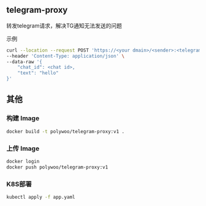 ## telegram-proxy
转发telegram请求，解决TG通知无法发送的问题

示例
```bash
curl --location --request POST 'https://<your dmain>/<sender>:<telegram secret>/sendMessage' \
--header 'Content-Type: application/json' \
--data-raw '{
	"chat_id": <chat id>,
	"text": "hello"
}'
```

## 其他
### 构建 Image

```bash
docker build -t polywoo/telegram-proxy:v1 .
```

### 上传 Image

```bash
docker login
docker push polywoo/telegram-proxy:v1
```

### K8S部署

```bash
kubectl apply -f app.yaml
```
